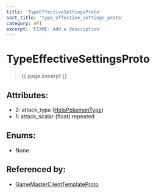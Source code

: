 ```yaml
---
title: 'TypeEffectiveSettingsProto'
sort_title: 'type_effective_settings_proto'
category: API
excerpt: 'FIXME: Add a description'
---
```


[comment]: <> (THIS PART IS GENERATED - AKA DON'T EDIT THIS PART MANUALLY)

# TypeEffectiveSettingsProto

> {{ page.excerpt }}

## Attributes:

- 2: attack_type ([HoloPokemonType](../../enums/HoloPokemonType/))
- 1: attack_scalar (float) repeated

## Enums:

- None

## Referenced by:

- [GameMasterClientTemplateProto](../GameMasterClientTemplateProto/)

[comment]: <> (YOU CAN EDIT AFTER THIS)
